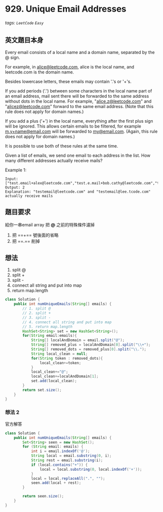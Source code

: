 # 929. Unique Email Addresses
###### tags: `LeetCode` `Easy`

## 英文題目本身
Every email consists of a local name and a domain name, separated by the @ sign.

For example, in alice@leetcode.com, alice is the local name, and leetcode.com is the domain name.

Besides lowercase letters, these emails may contain '.'s or '+'s.

If you add periods ('.') between some characters in the local name part of an email address, mail sent there will be forwarded to the same address without dots in the local name.  For example, "alice.z@leetcode.com" and "alicez@leetcode.com" forward to the same email address.  (Note that this rule does not apply for domain names.)

If you add a plus ('+') in the local name, everything after the first plus sign will be ignored. This allows certain emails to be filtered, for example m.y+name@email.com will be forwarded to my@email.com.  (Again, this rule does not apply for domain names.)

It is possible to use both of these rules at the same time.

Given a list of emails, we send one email to each address in the list.  How many different addresses actually receive mails? 

 

Example 1:
```
Input: ["test.email+alex@leetcode.com","test.e.mail+bob.cathy@leetcode.com","testemail+david@lee.tcode.com"]
Output: 2
Explanation: "testemail@leetcode.com" and "testemail@lee.tcode.com" actually receive mails
```
## 題目要求
給你一串email array
把 **@** 之前的特殊條件濾掉
1. 把 ==+== 號後面的省略
2. 把 ==.== 削掉
## 想法
1. split @
2. split +
3. split -
4. connect all string and put into map
5. return map.length
```java
class Solution {
    public int numUniqueEmails(String[] emails) {
        // 1. split @
        // 2. split +
        // 3. split -
        // 4. connect all string and put into map
        // 5. return map.length
        HashSet<String> set = new HashSet<String>();
        for(String email:emails){
            String[] localAndDomain = email.split("@");
            String[] removed_plus = localAndDomain[0].split("\\+");
            String[] removed_dots = removed_plus[0].split("\\.");
            String local_clean = null;
            for(String token : removed_dots){
                local_clean+=token;
            }
            local_clean+="@";
            local_clean+=localAndDomain[1];
            set.add(local_clean);
        }
        return set.size();
    }
}
```

### 想法 2
官方解答

```java
class Solution {
    public int numUniqueEmails(String[] emails) {
        Set<String> seen = new HashSet();
        for (String email: emails) {
            int i = email.indexOf('@');
            String local = email.substring(0, i);
            String rest = email.substring(i);
            if (local.contains("+")) {
                local = local.substring(0, local.indexOf('+'));
            }
            local = local.replaceAll(".", "");
            seen.add(local + rest);
        }

        return seen.size();
    }
}
```
